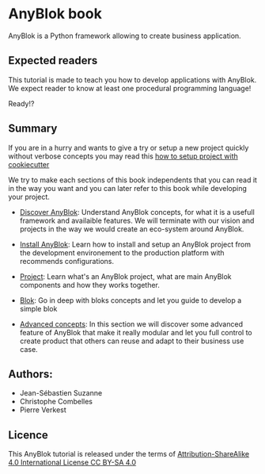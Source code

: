 # AnyBlok book

AnyBlok is a Python framework allowing to create business application.


## Expected readers

This tutorial is made to teach you how to develop applications with
AnyBlok. We expect reader to know at least one procedural programming
language!

Ready!?

## Summary

If you are in a hurry and wants to give a try or setup a new project
quickly without verbose concepts you may read this [how to setup
project with cookiecutter](project/howto_cookiecutter_project.md)

We try to make each sections of this book independents that you
can read it in the way you want and you can later refer to this
book while developing your project.

* [Discover AnyBlok](discovery/README.md): Understand AnyBlok concepts,
  for what it is a usefull framework and availaible features. We will
  terminate with our vision and projects in the way we would create
  an eco-system around AnyBlok.

* [Install AnyBlok](install/README.md): Learn how to install and setup
  an AnyBlok project from the development environement to the
  production platform with recommends configurations.

* [Project](project/README.md): Learn what's an AnyBlok project, what
  are main AnyBlok components and how they works together.

* [Blok](blok/README.md): Go in deep with bloks concepts and let you
  guide to develop a simple blok

* [Advanced concepts](advanced/README.md): In this section we will
  discover some advanced feature of AnyBlok that make it really modular
  and let you full control to create product that others can reuse
  and adapt to their business use case.


## Authors:

* Jean-Sébastien Suzanne
* Christophe Combelles
* Pierre Verkest

## Licence

This AnyBlok tutorial is released under the terms of
[Attribution-ShareAlike 4.0 International License CC BY-SA 4.0](
https://creativecommons.org/licenses/by-sa/4.0/)
